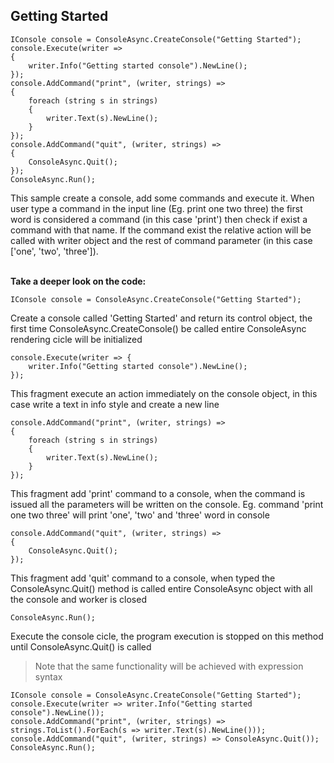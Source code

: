 Getting Started
------------------------------------------------------------------------

	IConsole console = ConsoleAsync.CreateConsole("Getting Started");
	console.Execute(writer =>
	{
		writer.Info("Getting started console").NewLine();
	});
	console.AddCommand("print", (writer, strings) =>
	{
		foreach (string s in strings)
		{
			writer.Text(s).NewLine();
		}
	});
	console.AddCommand("quit", (writer, strings) =>
	{
		ConsoleAsync.Quit();
	});
	ConsoleAsync.Run();

This sample create a console, add some commands and execute it. When user type a command in the input line (Eg. print one two three) the first word is considered a command (in this case 'print') then check if exist a command with that name.
If the command exist the relative action will be called with writer object and the rest of command parameter (in this case ['one', 'two', 'three']).<br /><br />
 
 
**Take a deeper look on the code:**
 
	IConsole console = ConsoleAsync.CreateConsole("Getting Started");
Create a console called 'Getting Started' and return its control object, the first time ConsoleAsync.CreateConsole() be called entire ConsoleAsync rendering cicle will be initialized

	console.Execute(writer => {
		writer.Info("Getting started console").NewLine();
	});
This fragment execute an action immediately on the console object, in this case write a text in info style and create a new line

	console.AddCommand("print", (writer, strings) =>
	{
		foreach (string s in strings)
		{
			writer.Text(s).NewLine();
		}
	});
This fragment add 'print' command to a console, when the command is issued all the parameters will be written on the console.
Eg. command 'print one two three' will print 'one', 'two' and 'three' word in console

	console.AddCommand("quit", (writer, strings) =>
	{
		ConsoleAsync.Quit();
	});
This fragment add 'quit' command to a console, when typed the ConsoleAsync.Quit() method is called entire ConsoleAsync object with all the console and worker is closed

	ConsoleAsync.Run();
Execute the console cicle, the program execution is stopped on this method until ConsoleAsync.Quit() is called

>Note that the same functionality will be achieved with expression syntax

	IConsole console = ConsoleAsync.CreateConsole("Getting Started");
	console.Execute(writer => writer.Info("Getting started console").NewLine());
	console.AddCommand("print", (writer, strings) => strings.ToList().ForEach(s => writer.Text(s).NewLine()));
	console.AddCommand("quit", (writer, strings) => ConsoleAsync.Quit());
	ConsoleAsync.Run();
